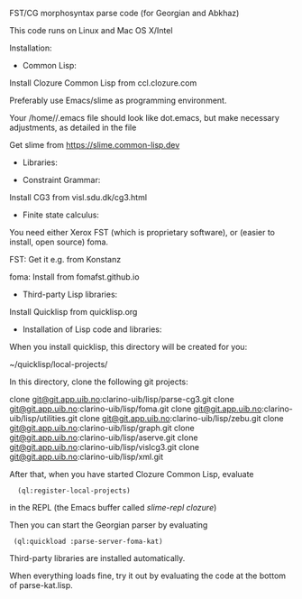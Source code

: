 
FST/CG morphosyntax parse code (for Georgian and Abkhaz)

This code runs on Linux and Mac OS X/Intel

Installation:

* Common Lisp:

Install Clozure Common Lisp from ccl.clozure.com

Preferably use Emacs/slime as programming environment.

Your /home/<user>/.emacs file should look like dot.emacs, but make necessary adjustments, as detailed in the file

Get slime from https://slime.common-lisp.dev

* Libraries:

* Constraint Grammar:

Install CG3 from visl.sdu.dk/cg3.html

* Finite state calculus:

You need either Xerox FST (which is proprietary software), or (easier to install, open source) foma.

FST: Get it e.g. from Konstanz

foma: Install from fomafst.github.io

* Third-party Lisp libraries:

Install Quicklisp from quicklisp.org

* Installation of Lisp code and libraries:

When you install quicklisp, this directory will be created for you:

~/quicklisp/local-projects/

In this directory, clone the following git projects:

clone git@git.app.uib.no:clarino-uib/lisp/parse-cg3.git
clone git@git.app.uib.no:clarino-uib/lisp/foma.git
clone git@git.app.uib.no:clarino-uib/lisp/utilities.git
clone git@git.app.uib.no:clarino-uib/lisp/zebu.git
clone git@git.app.uib.no:clarino-uib/lisp/graph.git
clone git@git.app.uib.no:clarino-uib/lisp/aserve.git
clone git@git.app.uib.no:clarino-uib/lisp/vislcg3.git
clone git@git.app.uib.no:clarino-uib/lisp/xml.git

After that, when you have started Clozure Common Lisp, evaluate

      (ql:register-local-projects)

in the REPL (the Emacs buffer called *slime-repl clozure*)

Then you can start the Georgian parser by evaluating

     (ql:quickload :parse-server-foma-kat)

Third-party libraries are installed automatically.

When everything loads fine, try it out by evaluating the code at the bottom of parse-kat.lisp.




